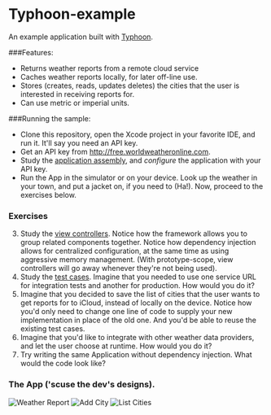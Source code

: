 Typhoon-example
==========================

An example application built with <a href ="https://github.com/jasperblues/Typhoon">Typhoon</a>.

###Features: 

* Returns weather reports from a remote cloud service
* Caches weather reports locally, for later off-line use. 
* Stores (creates, reads, updates deletes) the cities that the user is interested in receiving reports for. 
* Can use metric or imperial units. 

###Running the sample:

* Clone this repository, open the Xcode project in your favorite IDE, and run it. It'll say you need an API key.
* Get an API key from http://free.worldweatheronline.com. 
* Study the <a href="https://github.com/jasperblues/Typhoon-example/blob/master/PocketForecast/Assembly.xml">application assembly</a>, and _configure_ the application with your API key. 
* Run the App in the simulator or on your device. Look up the weather in your town, and put a jacket on, if you need 
to (Ha!). Now, proceed to the exercises below. 

### Exercises

3. Study the 
<a href="https://github.com/jasperblues/Typhoon-example/blob/master/PocketForecast/ViewControllers.xml">view controllers</a>. 
Notice how the framework allows you to group related components together. Notice how dependency injection allows for 
centralized configuration, at the same time as using aggressive memory management. (With prototype-scope, view controllers will go away 
whenever they're not being used). 
4. Study the <a href="https://github.com/jasperblues/Typhoon-example/tree/master/PocketForecastTests/Integration">test cases</a>.
Imagine that you needed to use one service URL for integration tests and another for production. How would you do it?
5. Imagine that you decided to save the list of cities that the user wants to get reports for to iCloud, instead of locally on the device. Notice
how you'd only need to change one line of code to supply your new implementation in place of the old one. And you'd be able to reuse the existing test cases. 
6. Imagine that you'd like to integrate with other weather data providers, and let the user choose at runtime.  How would you do it? 
7. Try writing the same Application without dependency injection. What would the code look like? 


### The App ('scuse the dev's designs). 

![Weather Report](http://www.appsquick.ly/weather-report.png)
![Add City](http://www.appsquick.ly/add-city.png)
![List Cities](http://www.appsquick.ly/cities-list.png)

